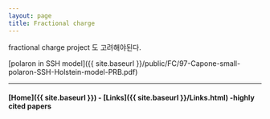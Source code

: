 ```yaml
---
layout: page
title: Fractional charge
---
```


fractional charge project 도 고려해야된다.

[polaron in SSH model]({{ site.baseurl }}/public/FC/97-Capone-small-polaron-SSH-Holstein-model-PRB.pdf)


---


#### [Home]({{ site.baseurl }}) - [Links]({{ site.baseurl }}/Links.html) -highly cited papers
